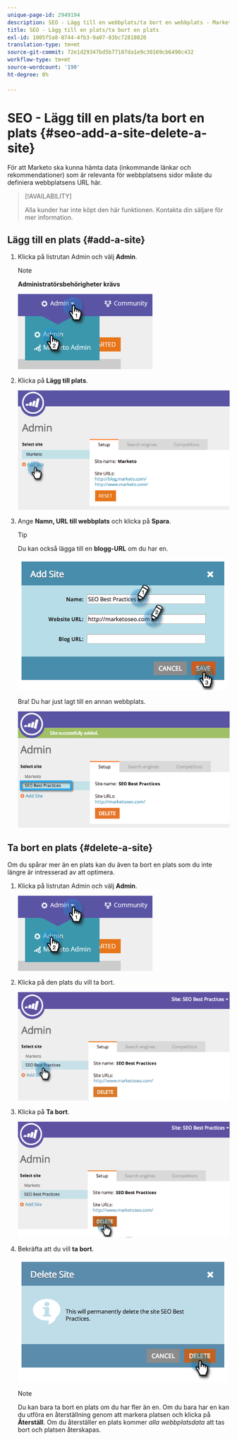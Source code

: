 ```yaml
---
unique-page-id: 2949194
description: SEO - Lägg till en webbplats/ta bort en webbplats - Marketo Docs - produktdokumentation
title: SEO - Lägg till en plats/ta bort en plats
exl-id: 1005f5a8-8744-4fb3-9a07-83bc72810820
translation-type: tm+mt
source-git-commit: 72e1d29347bd5b77107da1e9c30169cb6490c432
workflow-type: tm+mt
source-wordcount: '190'
ht-degree: 0%

---
```


# SEO - Lägg till en plats/ta bort en plats {#seo-add-a-site-delete-a-site}

För att Marketo ska kunna hämta data (inkommande länkar och rekommendationer) som är relevanta för webbplatsens sidor måste du definiera webbplatsens URL här.

>[!AVAILABILITY]
>
>Alla kunder har inte köpt den här funktionen. Kontakta din säljare för mer information.

## Lägg till en plats {#add-a-site}

1. Klicka på listrutan Admin och välj **Admin**.

   >[!NOTE]
   >
   >**Administratörsbehörigheter krävs**

   ![](assets/one.png)

1. Klicka på **Lägg till plats**.

   ![](assets/two.png)

1. Ange **Namn, URL till webbplats** och klicka på **Spara**.

   >[!TIP]
   >
   >Du kan också lägga till en **blogg-URL** om du har en.

   ![](assets/image2014-9-17-21-3a19-3a51.png)

   Bra! Du har just lagt till en annan webbplats.

   ![](assets/four.png)

## Ta bort en plats {#delete-a-site}

Om du spårar mer än en plats kan du även ta bort en plats som du inte längre är intresserad av att optimera.

1. Klicka på listrutan Admin och välj **Admin**.

   ![](assets/one.png)

1. Klicka på den plats du vill ta bort.

   ![](assets/six.png)

1. Klicka på **Ta bort**.

   ![](assets/seven.png)

1. Bekräfta att du vill **ta bort**.

   ![](assets/image2014-9-17-21-3a21-3a22.png)

   >[!NOTE]
   >
   >Du kan bara ta bort en plats om du har fler än en. Om du bara har en kan du utföra en återställning genom att markera platsen och klicka på **Återställ**. Om du återställer en plats kommer _alla webbplatsdata_ att tas bort och platsen återskapas.
